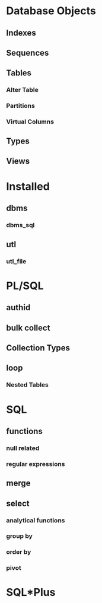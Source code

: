 # Database Objects

## Indexes

## Sequences

## Tables

### Alter Table
### Partitions
### Virtual Columns

## Types

## Views

# Installed

## dbms

### dbms_sql

## utl

### utl_file

# PL/SQL

## authid

## bulk collect

## Collection Types

## loop

### Nested Tables

# SQL

## functions

### null related
### regular expressions

## merge

## select

### analytical functions

### group by

### order by

### pivot

# SQL*Plus
